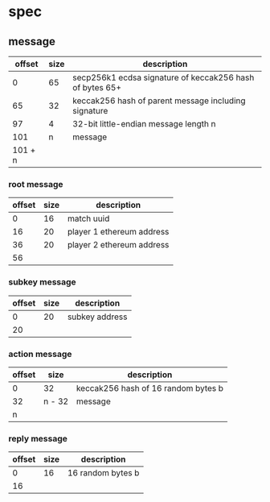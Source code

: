 # spec

## message

offset | size | description
------ | ---- | -----------
0 | 65 | secp256k1 ecdsa signature of keccak256 hash of bytes 65+
65 | 32 | keccak256 hash of parent message including signature
97 | 4 | 32-bit little-endian message length n
101 | n | message
| 101 + n

### root message

offset | size | description
------ | ---- | -----------
0 | 16 | match uuid
16 | 20 | player 1 ethereum address
36 | 20 | player 2 ethereum address
| 56

### subkey message

offset | size | description
------ | ---- | -----------
0 | 20 | subkey address
| 20

### action message

offset | size | description
------ | ---- | -----------
0 | 32 | keccak256 hash of 16 random bytes b
32 | n - 32 | message
| n

### reply message

offset | size | description
------ | ---- | -----------
0 | 16 | 16 random bytes b
| 16
